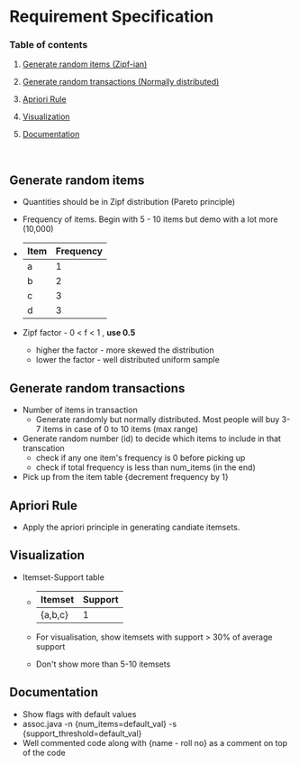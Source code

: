 # Requirement Specification

### Table of contents

1. [Generate random items (Zipf-ian)](#generate-random-items)

2. [Generate random transactions (Normally distributed)](#generate-random-transactions)

3. [Apriori Rule](#apriori-rule)

4. [Visualization](#visualization)

5. [Documentation](#documentation)

   <br>

## Generate random items

-   Quantities should be in Zipf distribution (Pareto principle)

-   Frequency of items. Begin with 5 - 10 items but demo with a lot more (10,000)

-   | Item | Frequency |
    | ---- | --------- |
    | a    | 1         |
    | b    | 2         |
    | c    | 3         |
    | d    | 3         |

-   Zipf factor - 0 < f < 1 , **use 0.5**
    - higher the factor - more skewed the distribution
    - lower the factor - well distributed uniform sample

## Generate random transactions

- Number of items in transaction
  - Generate randomly but normally distributed. Most people will buy 3-7 items in case of 0 to 10 items (max range)
- Generate random number (id) to decide which items to include in that transcation
  - check if any one item's frequency is 0 before picking up
  - check if total frequency is less than num_items (in the end)
- Pick up from the item table {decrement frequency by 1}

## Apriori Rule

- Apply the apriori principle in generating candiate itemsets.

## Visualization

- Itemset-Support table

  - | Itemset | Support |
    | ------- | ------- |
    | {a,b,c} | 1       |

  - For visualisation, show itemsets with support > 30% of average support

  - Don't show more than 5-10 itemsets

## Documentation

- Show flags with default values
- assoc.java -n {num_items=default_val} -s {support_threshold=default_val}
- Well commented code along with {name - roll no} as a comment on top of the code

